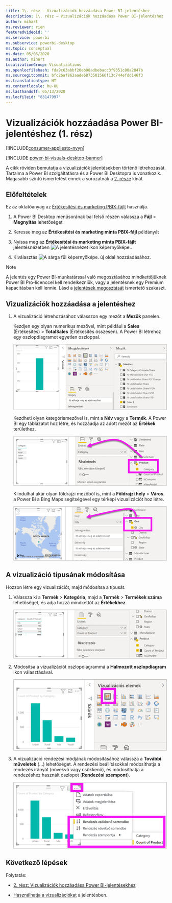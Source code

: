 ```yaml
---
title: 1\. rész – Vizualizációk hozzáadása Power BI-jelentéshez
description: 1\. rész – Vizualizációk hozzáadása Power BI-jelentéshez
author: mihart
ms.reviewer: rien
featuredvideoid: ''
ms.service: powerbi
ms.subservice: powerbi-desktop
ms.topic: conceptual
ms.date: 05/06/2020
ms.author: mihart
LocalizationGroup: Visualizations
ms.openlocfilehash: fda9c63abbf20eb08adbebacc3f9351c80a2847b
ms.sourcegitcommit: bfc2baf862aade6873501566f13c744efdd146f3
ms.translationtype: HT
ms.contentlocale: hu-HU
ms.lasthandoff: 05/13/2020
ms.locfileid: "83147997"
---
```

# <a name="add-visuals-to-a-power-bi-report-part-1"></a>Vizualizációk hozzáadása Power BI-jelentéshez (1. rész)

[!INCLUDE[consumer-appliesto-nyyn](../includes/consumer-appliesto-nyyn.md)]    

[!INCLUDE [power-bi-visuals-desktop-banner](../includes/power-bi-visuals-desktop-banner.md)]

A cikk röviden bemutatja a vizualizációk jelentésekben történő létrehozását. Tartalma a Power BI szolgáltatásra és a Power BI Desktopra is vonatkozik. Magasabb szintű ismertetést ennek a sorozatnak a [2. része](power-bi-report-add-visualizations-ii.md) kínál.

## <a name="prerequisites"></a>Előfeltételek

Ez az oktatóanyag az [Értékesítési és marketing PBIX-fájlt](https://download.microsoft.com/download/9/7/6/9767913A-29DB-40CF-8944-9AC2BC940C53/Sales%20and%20Marketing%20Sample%20PBIX.pbix) használja.

1. A Power BI Desktop menüsorának bal felső részén válassza a **Fájl** > **Megnyitás** lehetőséget
   
2. Keresse meg az **Értékesítési és marketing minta PBIX-fájl** példányát

1. Nyissa meg az **Értékesítési és marketing minta PBIX-fájlt** jelentésnézetben ![A jelentésnézet ikon képernyőképe.](media/power-bi-visualization-kpi/power-bi-report-view.png).

1. Kiválasztás ![A sárga fül képernyőképe.](media/power-bi-visualization-kpi/power-bi-yellow-tab.png) új oldal hozzáadásához.

> [!NOTE]
> A jelentés egy Power BI-munkatárssal való megosztásához mindkettőjüknek Power BI Pro-licenccel kell rendelkezniük, vagy a jelentésnek egy Premium kapacitásban kell lennie. Lásd a [jelentések megosztását](../collaborate-share/service-share-reports.md) ismertető szakaszt.

## <a name="add-visualizations-to-the-report"></a>Vizualizációk hozzáadása a jelentéshez

1. A vizualizáció létrehozásához válasszon egy mezőt a **Mezők** panelen.

    Kezdjen egy olyan numerikus mezővel, mint például a **Sales** (Értékesítés) > **TotalSales** (Értékesítés összesen). A Power BI létrehoz egy oszlopdiagramot egyetlen oszloppal.

    ![Egyetlen oszlopból álló oszlopdiagram képernyőképe.](media/power-bi-report-add-visualizations-i/power-bi-column-chart.png)

    Kezdheti olyan kategóriamezővel is, mint a **Név** vagy a **Termék**. A Power BI egy táblázatot hoz létre, és hozzáadja az adott mezőt az **Értékek** területhez.

    ![Képernyőkép egy négy kategóriát tartalmazó táblázatról](media/power-bi-report-add-visualizations-i/power-bi-product.png)

    Kiindulhat akár olyan földrajzi mezőből is, mint a **Földrajzi hely** > **Város**. a Power BI a Bing Maps segítségével egy térképi vizualizációt hoz létre.

    ![Térkép vizualizáció képernyőképe.](media/power-bi-report-add-visualizations-i/power-bi-maps.png)

## <a name="change-the-type-of-visualization"></a>A vizualizáció típusának módosítása

 Hozzon létre egy vizualizációt, majd módosítsa a típusát. 
 
 1. Válassza ki a **Termék** > **Kategória**, majd a **Termék** > **Termékek száma** lehetőséget, és adja hozzá mindkettőt az **Értékekhez**.

    ![A Mezők panel képernyőképe az Értékek terület kiemelésével.](media/power-bi-report-add-visualizations-i/power-bi-create-visual.png)

1. Módosítsa a vizualizációt oszlopdiagrammá a **Halmozott oszlopdiagram** ikon választásával.

   ![Képernyőkép a Vizualizációk panelről, a Halmozott oszlopdiagram ikon kiemelésével.](media/power-bi-report-add-visualizations-i/power-bi-convert.png)

1. A vizualizáció rendezési módjának módosításához válassza a **További műveletek** (...) lehetőséget.  A rendezési beállításokkal módosíthatja a rendezés irányát (növekvő vagy csökkenő), és módosíthatja a rendezéshez használt oszlopot (**Rendezési szempont**).

   ![Képernyőkép a További műveletek legördülő menüről.](media/power-bi-report-add-visualizations-i/power-bi-sort.png)
  
## <a name="next-steps"></a>Következő lépések

 Folytatás:

* [2. rész: Vizualizációk hozzáadása Power BI-jelentésekhez](power-bi-report-add-visualizations-ii.md)

* [Használhatja a vizualizációkat](../consumer/end-user-reading-view.md) a jelentésben.
